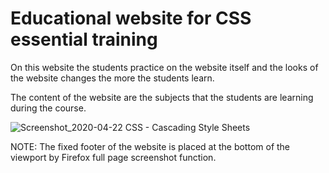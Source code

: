 # Educational website for CSS essential training

On this website the students practice on the website itself and the looks of the website changes the more the students learn.

The content of the website are the subjects that the students are learning during the course.

![Screenshot_2020-04-22 CSS - Cascading Style Sheets](https://user-images.githubusercontent.com/57984239/79980708-d073b100-84a3-11ea-8a06-3984d33e2b46.png)

NOTE: The fixed footer of the website is placed at the bottom of the viewport by Firefox full page screenshot function.
